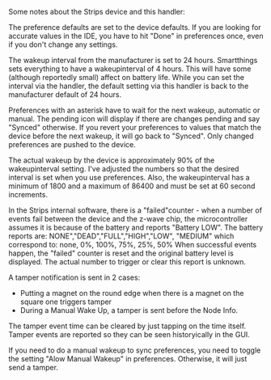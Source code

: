 Some notes about the Strips device and this handler:

The preference defaults are set to the device defaults. If you are looking for accurate values in the IDE, you
have to hit "Done" in preferences once, even if you don't change any settings.

The wakeup interval from the manufacturer is set to 24 hours. Smartthings sets everything to have a wakeupinterval
of 4 hours. This will have some (although reportedly small) affect on battery life. While you can set the interval via
the handler, the default setting via this handler is back to the manufacturer default of 24 hours.

Preferences with an asterisk have to wait for the next wakeup, automatic or manual. The pending icon will display 
if there are changes pending and say "Synced" otherwise. If you revert your preferences to values that match the
device before the next wakeup, it will go back to "Synced". Only changed preferences are pushed to the device.

The actual wakeup by the device is approximately 90% of the wakeupinterval setting. I've adjusted the numbers so that
the desired interval is set when you use preferences. Also, the wakeupinterval has a minimum of 1800 and a maximum of 
86400 and must be set at 60 second increments. 

In the Strips internal software, there is a "failed"counter - when a number of events fail between the device and 
the z-wave chip, the microcontroller assumes it is because of the battery and reports "Battery LOW".
The battery reports are:
NONE","DEAD","FULL","HIGH","LOW", "MEDIUM"
which correspond to: none, 0%, 100%, 75%, 25%, 50%
When successful events happen, the "failed" counter is reset and the original battery level is displayed.
The actual number to trigger or clear this report is unknown.

A tamper notification is sent in 2 cases:
- Putting a magnet on the round edge when there is a magnet on the square one triggers tamper 
- During a Manual Wake Up, a tamper is sent before the Node Info. 

The tamper event time can be cleared by just tapping on the time itself. Tamper events are reported so they can be 
seen historyically in the GUI.

If you need to do a manual wakeup to sync preferences, you need to toggle the setting "Alow Manual Wakeup" in
preferences. Otherwise, it will just send a tamper.
